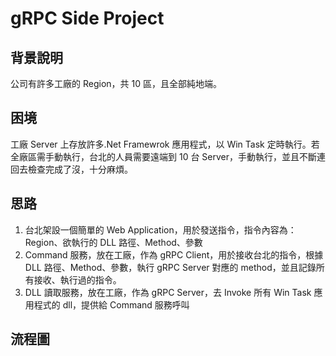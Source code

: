 # gRPC Side Project

## 背景說明

公司有許多工廠的 Region，共 10 區，且全部純地端。

## 困境

工廠 Server 上存放許多.Net Framewrok 應用程式，以 Win Task 定時執行。若全廠區需手動執行，台北的人員需要遠端到 10 台 Server，手動執行，並且不斷連回去檢查完成了沒，十分麻煩。

## 思路

1. 台北架設一個簡單的 Web Application，用於發送指令，指令內容為：Region、欲執行的 DLL 路徑、Method、參數
2. Command 服務，放在工廠，作為 gRPC Client，用於接收台北的指令，根據 DLL 路徑、Method、參數，執行 gRPC Server 對應的 method，並且記錄所有接收、執行過的指令。
3. DLL 讀取服務，放在工廠，作為 gRPC Server，去 Invoke 所有 Win Task 應用程式的 dll，提供給 Command 服務呼叫

## 流程圖
